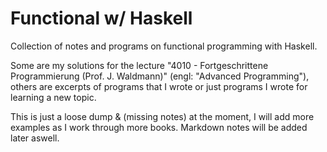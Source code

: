 # Functional w/ Haskell

Collection of notes and programs on functional programming with Haskell.

Some are my solutions for the lecture "4010 - Fortgeschrittene Programmierung (Prof. J. Waldmann)"
(engl: "Advanced Programming"), others are excerpts of programs that I wrote or just programs I wrote for learning a new topic.

This is just a loose dump & (missing notes) at the moment, I will add more examples as I work through more books. Markdown notes will be added later aswell.
